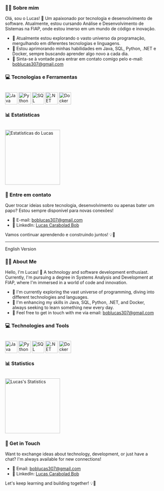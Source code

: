 ### 👨‍💻 Sobre mim

Olá, sou o Lucas! 👋 Um apaixonado por tecnologia e desenvolvimento de software. Atualmente, estou cursando Análise e Desenvolvimento de Sistemas na FIAP, onde estou imerso em um mundo de código e inovação.

- 🔭 Atualmente estou explorando o vasto universo da programação, mergulhando em diferentes tecnologias e linguagens.
- 🌱 Estou aprimorando minhas habilidades em Java, SQL, Python, .NET e Docker, sempre buscando aprender algo novo a cada dia.
- 💬 Sinta-se à vontade para entrar em contato comigo pelo e-mail: boblucas307@gmail.com

### 💻 Tecnologias e Ferramentas

<div style="display: inline_block"><br>
  <img align="center" alt="Java" height="40" src="https://cdn-icons-png.flaticon.com/512/5968/5968282.png">
  <img align="center" alt="Python" height="40" src="https://img.icons8.com/color/48/000000/python.png">
  <img align="center" alt="SQL" height="40" src="https://img.icons8.com/color/48/000000/sql.png">
  <img align="center" alt=".NET" height="40" src="https://upload.wikimedia.org/wikipedia/commons/thumb/7/7d/Microsoft_.NET_logo.svg/2048px-Microsoft_.NET_logo.svg.png">
  <img align="center" alt="Docker" height="40" src="https://img.icons8.com/color/48/000000/docker.png">
</div>



### 📊 Estatísticas

<div style="display: inline_block"><br>
  <img align="center" alt="Estatísticas do Lucas" height="180em"src="https://github-readme-stats.vercel.app/api?username=lucasrabd&theme=transparent&show_icons=true">
</div>

### 📧 Entre em contato

Quer trocar ideias sobre tecnologia, desenvolvimento ou apenas bater um papo? Estou sempre disponível para novas conexões!

- 📧 E-mail: [boblucas307@gmail.com](mailto:boblucas307@gmail.com)
- 🔗 LinkedIn: [Lucas Carabolad Bob](https://www.linkedin.com/in/lucas-carabolad-bob-195817223/)

Vamos continuar aprendendo e construindo juntos! 💡🚀

------------------------

English Version

### 👨‍💻 About Me

Hello, I'm Lucas! 👋 A technology and software development enthusiast. Currently, I'm pursuing a degree in Systems Analysis and Development at FIAP, where I'm immersed in a world of code and innovation.

- 🔭 I'm currently exploring the vast universe of programming, diving into different technologies and languages.
- 🌱 I'm enhancing my skills in Java, SQL, Python, .NET, and Docker, always seeking to learn something new every day.
- 💬 Feel free to get in touch with me via email: boblucas307@gmail.com

### 💻 Technologies and Tools

<div style="display: inline_block"><br>
  <img align="center" alt="Java" height="40" src="https://cdn-icons-png.flaticon.com/512/5968/5968282.png">
  <img align="center" alt="Python" height="40" src="https://img.icons8.com/color/48/000000/python.png">
  <img align="center" alt="SQL" height="40" src="https://img.icons8.com/color/48/000000/sql.png">
  <img align="center" alt=".NET" height="40" src="https://upload.wikimedia.org/wikipedia/commons/thumb/7/7d/Microsoft_.NET_logo.svg/2048px-Microsoft_.NET_logo.svg.png">
  <img align="center" alt="Docker" height="40" src="https://img.icons8.com/color/48/000000/docker.png">
</div>

### 📊 Statistics

<div style="display: inline_block"><br>
  <img align="center" alt="Lucas's Statistics" height="180em" src="https://github-readme-stats.vercel.app/api?username=lucasrabd&theme=transparent&show_icons=true">
</div>

### 📧 Get in Touch

Want to exchange ideas about technology, development, or just have a chat? I'm always available for new connections!

- 📧 Email: [boblucas307@gmail.com](mailto:boblucas307@gmail.com)
- 🔗 LinkedIn: [Lucas Carabolad Bob](https://www.linkedin.com/in/lucas-carabolad-bob-195817223/)

Let's keep learning and building together! 💡🚀
